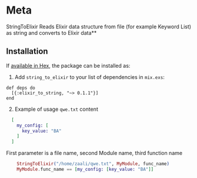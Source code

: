 # Meta

StringToElixir Reads Elixir data structure from file (for example Keyword List) as string and converts to Elixir data**

## Installation

If [available in Hex](https://hex.pm/docs/publish), the package can be installed as:

  1. Add `string_to_elixir` to your list of dependencies in `mix.exs`:

    def deps do
      [{:elixir_to_string, "~> 0.1.1"}]
    end

  2. Example of usage
  `qwe.txt` content
  ```elixir
    [
      my_config: [
        key_value: "BA"
      ]
    ]
  ```
  First parameter is a file name, second Module name, third function name
```elixir
    StringToElixir("/home/zaali/qwe.txt", MyModule, func_name)
    MyModule.func_name == [my_config: [key_value: "BA"]]
